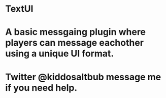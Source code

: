 # TextUI

# A basic messgaing plugin where players can message eachother using a unique UI format.

# Twitter @kiddosaltbub message me if you need help.
